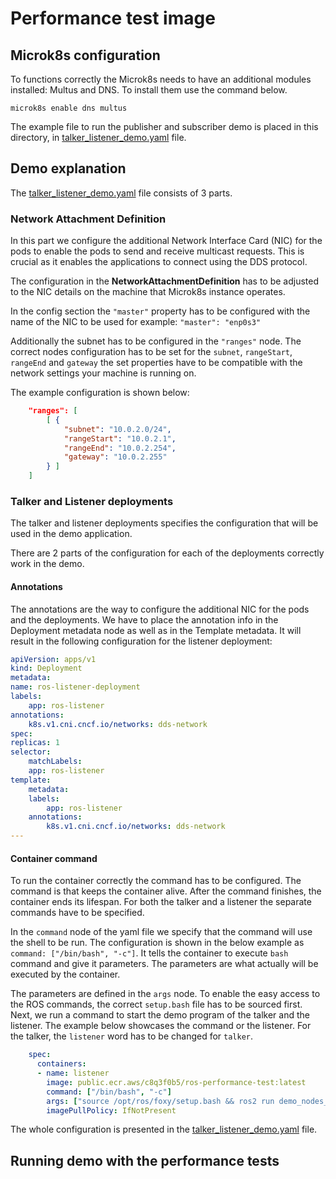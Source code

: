 # Performance test image

## Microk8s configuration
To functions correctly the Microk8s needs to have an additional modules installed: Multus and DNS. To install them use the command below.

```shell
microk8s enable dns multus
```

The example file to run the publisher and subscriber demo is placed in this directory, in [talker_listener_demo.yaml](talker_listener_demo.yaml) file. 

## Demo explanation 

The [talker_listener_demo.yaml](talker_listener_demo.yaml) file consists of 3 parts. 

### Network Attachment Definition

In this part we configure the additional Network Interface Card (NIC) for the pods to enable the pods to send and receive multicast requests. This is crucial as it enables the applications to connect using the DDS protocol. 

The configuration in the **NetworkAttachmentDefinition** has to be adjusted to the NIC details on the machine that Microk8s instance operates. 

In the config section the `"master"` property has to be configured with the name of the NIC to be used for example:  `"master": "enp0s3"`

Additionally the subnet has to be configured in the `"ranges"` node. The correct nodes configuration has to be set for the `subnet`, `rangeStart`, `rangeEnd` and `gateway` the set properties have to be compatible with the network settings your machine is running on.

The example configuration is shown below:
```json   
    "ranges": [
        [ {
            "subnet": "10.0.2.0/24",
            "rangeStart": "10.0.2.1",
            "rangeEnd": "10.0.2.254",
            "gateway": "10.0.2.255"
        } ]
    ]
```    

### Talker and Listener deployments

The talker and listener deployments specifies the configuration that will be used in the demo application. 

There are 2 parts of the configuration for each of the deployments correctly work in the demo. 

#### Annotations

The annotations are the way to configure the additional NIC for the pods and the deployments. We have to place the annotation info in the Deployment metadata node as well as in the Template metadata. It will result in the following configuration for the listener deployment:
```yaml
apiVersion: apps/v1
kind: Deployment
metadata:
name: ros-listener-deployment
labels:
    app: ros-listener
annotations:
    k8s.v1.cni.cncf.io/networks: dds-network
spec:
replicas: 1
selector:
    matchLabels:
    app: ros-listener
template:
    metadata:
    labels:
        app: ros-listener
    annotations:
        k8s.v1.cni.cncf.io/networks: dds-network
---
```

#### Container command

To run the container correctly the command has to be configured. The command is that keeps the container alive. After the command finishes, the container ends its lifespan. For both the talker and a listener the separate commands have to be specified. 

In the `command` node of the yaml file we specify that the command will use the shell to be run. The configuration is shown in the below example as `command: ["/bin/bash", "-c"]`. It tells the container to execute `bash` command and give it parameters. The parameters are what actually will be executed by the container. 

The parameters are defined in the `args` node. 
To enable the easy access to the ROS commands, the correct `setup.bash` file has to be sourced first. Next, we run a command to start the demo program of the talker and the listener. The example below showcases the command or the listener. For the talker, the `listener` word has to be changed for `talker`. 
```yaml
    spec:
      containers:
      - name: listener
        image: public.ecr.aws/c8q3f0b5/ros-performance-test:latest 
        command: ["/bin/bash", "-c"]
        args: ["source /opt/ros/foxy/setup.bash && ros2 run demo_nodes_cpp listener"]
        imagePullPolicy: IfNotPresent

```

The whole configuration is presented in the [talker_listener_demo.yaml](talker_listener_demo.yaml) file.

## Running demo with the performance tests
